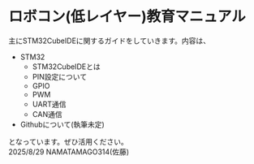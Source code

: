 ﻿# ロボコン(低レイヤー)教育マニュアル
 主にSTM32CubeIDEに関するガイドをしていきます。内容は、  
 - STM32
   - STM32CubeIDEとは
   - PIN設定について
   - GPIO
   - PWM
   - UART通信
   - CAN通信
 - Githubについて(執筆未定)

となっています。ぜひ活用ください。  
2025/8/29 NAMATAMAGO314(佐藤)




